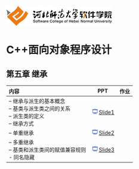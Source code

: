 ![河北师范大学软件学院](../image/logo.png)

# C++面向对象程序设计

## 第五章 继承

|内容|PPT|作业|
|:---|---|---|
|– 继承与派生的基本概念<br/>– 基类与派生类之间的关系<br/>– 派生类的定义<br/>– 继承方式|[<img src="../image/presentation.png" height="15" />Slide1](./ch05-inherit-1.pdf) ||
|– 单重继承|[<img src="../image/presentation.png" height="15" />Slide2](./ch05-inherit-2.pdf) ||
|– 多重继承<br/>– 基类和派生类间的赋值兼容规则<br/>- 同名隐藏|[<img src="../image/presentation.png" height="15" />Slide3](./ch05-inherit-3.pdf) ||
